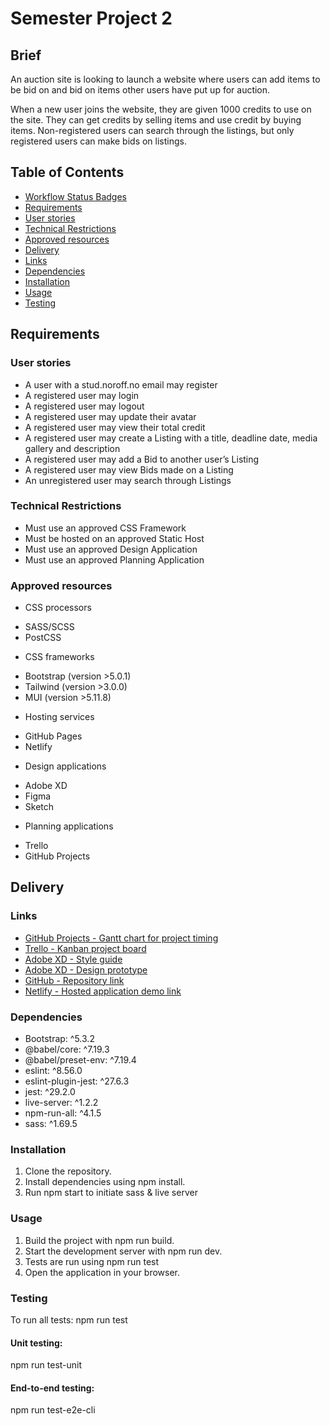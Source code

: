 # Semester Project 2

## Brief
An auction site is looking to launch a website where users can add items to be bid on and bid on items other users have put up for auction.

When a new user joins the website, they are given 1000 credits to use on the site. They can get credits by selling items and use credit by buying items. Non-registered users can search through the listings, but only registered users can make bids on listings.

## Table of Contents
* [Workflow Status Badges](#workflow-status-badges)
* [Requirements](#requirements)
* [User stories](#user-stories)
* [Technical Restrictions](#technical-restrictions)
* [Approved resources](#approved-resources)
* [Delivery](#delivery)
* [Links](#links)
* [Dependencies](#dependencies)
* [Installation](#installation)
* [Usage](#usage)
* [Testing](#testing)

## Requirements

### User stories
* A user with a stud.noroff.no email may register
* A registered user may login
* A registered user may logout
* A registered user may update their avatar
* A registered user may view their total credit
* A registered user may create a Listing with a title, deadline date, media gallery and description
* A registered user may add a Bid to another user’s Listing
* A registered user may view Bids made on a Listing
* An unregistered user may search through Listings

### Technical Restrictions
* Must use an approved CSS Framework
* Must be hosted on an approved Static Host
* Must use an approved Design Application
* Must use an approved Planning Application

### Approved resources
* CSS processors
 - SASS/SCSS
 - PostCSS

* CSS frameworks
 - Bootstrap (version >5.0.1)
 - Tailwind (version >3.0.0)
 - MUI (version >5.11.8)

* Hosting services
 - GitHub Pages
 - Netlify

* Design applications
 - Adobe XD
 - Figma
 - Sketch

* Planning applications
 - Trello
 - GitHub Projects

 ## Delivery

### Links
* [GitHub Projects - Gantt chart for project timing](https://github.com/users/rikke-dishington/projects/1)
* [Trello - Kanban project board](https://trello.com/invite/b/yYJEHW6m/ATTI5bcf6db2f9b25d6b7a74086e5ec0a9dc6ADB21EA/semester-project-2)
* [Adobe XD - Style guide](https://xd.adobe.com/view/c887df51-e9b8-4d07-b19d-4d8cbb391046-9dd4/?fullscreen)
* [Adobe XD - Design prototype](https://xd.adobe.com/view/82ca242b-6445-4fa5-90e2-608bfa69c13d-d799/?fullscreen)
* [GitHub - Repository link](https://github.com/rikke-dishington/semester-project-2)
* [Netlify - Hosted application demo link](https://beamish-flan-146217.netlify.app)

### Dependencies
* Bootstrap: ^5.3.2
* @babel/core: ^7.19.3
* @babel/preset-env: ^7.19.4
* eslint: ^8.56.0
* eslint-plugin-jest: ^27.6.3
* jest: ^29.2.0
* live-server: ^1.2.2
* npm-run-all: ^4.1.5
* sass: ^1.69.5

### Installation
1. Clone the repository.
2. Install dependencies using npm install.
3. Run npm start to initiate sass & live server

### Usage
1. Build the project with npm run build.
2. Start the development server with npm run dev.
3. Tests are run using npm run test
4. Open the application in your browser.

### Testing
To run all tests: npm run test

#### Unit testing:
npm run test-unit

#### End-to-end testing:
npm run test-e2e-cli
